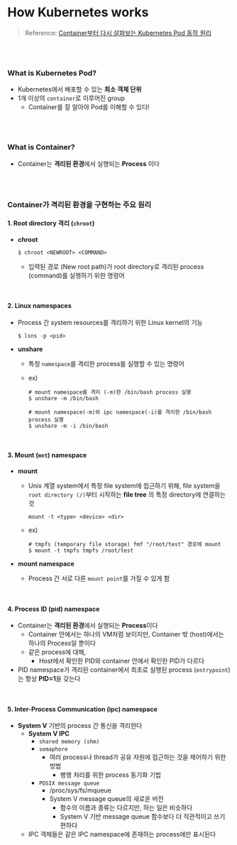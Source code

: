 # How Kubernetes works

> Reference: [Container부터 다시 살펴보는 Kubernetes Pod 동작 원리](https://speakerdeck.com/devinjeon/containerbuteo-dasi-salpyeoboneun-kubernetes-pod-dongjag-weonri)

<br>

<br>

### What is Kubernetes Pod?

- Kubernetes에서 배포할 수 있는 **최소 객체 단위**
- 1개 이상의 `container`로 이루어진 group
  - Container를 잘 알아야 Pod를 이해할 수 있다!

<br>

<br>

### What is Container?

- Container는 **격리된 환경**에서 실행되는 **Process** 이다

<br>

<br>

### Container가 격리된 환경을 구현하는 주요 원리

#### 1. Root directory 격리 (`chroot`)

- **chroot**

  ```shell
  $ chroot <NEWROOT> <COMMAND>
  ```

  - 입력된 경로 (New root path)가 root directory로 격리된 process (command)를 실행하기 위한 명령어

<br>

#### 2. Linux namespaces

- Process 간 system resources를 격리하기 위한 Linux kernel의 기능 

  ```shell
  $ lsns -p <pid>	
  ```

- **unshare**

  - 특정 `namespace`를 격리한 process를 실행할 수 있는 명령어

  - ex)

    ```shell
    # mount namespace를 격리 (-m)한 /bin/bash process 실행
    $ unshare -m /bin/bash
    
    # mount namespace(-m)와 ipc namespace(-i)를 격리한 /bin/bash process 실행
    $ unshare -m -i /bin/bash
    ```

<br>

#### 3. Mount (`mnt`) namespace

- **mount**

  - Unix 계열 system에서 특정 file system에 접근하기 위해, file system을 `root directory (/)`부터 시작하는 **file tree** 의 특정 directory에 연결하는 것

    ```shell
    mount -t <type> <device> <dir>
    ```

  - ex)

    ```shell
    # tmpfs (temporary file storage) fmf "/root/test" 경로에 mount
    $ mount -t tmpfs tmpfs /root/test
    ```

- **mount namespace**

  - Process 간 서로 다른 `mount point`를 가질 수 있게 함

<br>

#### 4. Process ID (pid) namespace

- Container는 **격리된 환경**에서 실행되는 **Process**이다
  - Container 안에서는 하나의 VM처럼 보이지만, Container 밖 (host)에서는 하나의 Process일 뿐이다
  - 같은 process에 대해,
    - Host에서 확인한 PID와 container 안에서 확인한 PID가 다르다
- PID namespace가 격리된 container에서 최초로 실행된 process (`entrypoint`)는 항상 **PID=1**을 갖는다

<br>

#### 5. Inter-Process Communication (ipc) namespace

- **System V** 기반의 process 간 통신을 격리한다
  - **System V IPC**
    - `shared memory (shm)`
    - `semaphore`
      - 여러 process나 thread가 공유 자원에 접근하는 것을 제어하기 위한 방법
        - 병행 처리를 위한 process 동기화 기법
    - `POSIX message queue`
      - /proc/sys/fs/mqueue
      - System V message queue의 새로운 버전
        - 함수의 이름과 종류는 다르지만, 하는 일은 비슷하다
        - System V 기반 message queue 함수보다 더 직관적이고 쓰기 편하다
  - IPC 객체들은 같은 IPC namespace에 존재하는 process에만 표시된다